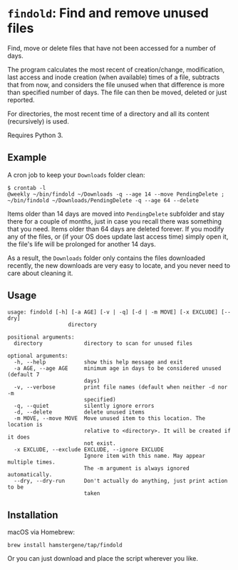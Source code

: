 # `findold`: Find and remove unused files

Find, move or delete files that have not been accessed for a number of days.

The program calculates the most recent of creation/change, modification, last access and inode creation (when available) times of a file, subtracts that from now, and considers the file unused when that difference is more than specified number of days. The file can then be moved, deleted or just reported.

For directories, the most recent time of a directory and all its content (recursively) is used.

Requires Python 3.

## Example

A cron job to keep your `Downloads` folder clean:

    $ crontab -l
    @weekly ~/bin/findold ~/Downloads -q --age 14 --move PendingDelete ; ~/bin/findold ~/Downloads/PendingDelete -q --age 64 --delete

Items older than 14 days are moved into `PendingDelete` subfolder and stay there for a couple of months, just in case you recall there was something that you need. Items older than 64 days are deleted forever. If you modify any of the files, or (if your OS does update last access time) simply open it, the file's life will be prolonged for another 14 days.

As a result, the `Downloads` folder only contains the files downloaded recently, the new downloads are very easy to locate, and you never need to care about cleaning it.

## Usage

    usage: findold [-h] [-a AGE] [-v | -q] [-d | -m MOVE] [-x EXCLUDE] [--dry]
                       directory

    positional arguments:
      directory             directory to scan for unused files

    optional arguments:
      -h, --help            show this help message and exit
      -a AGE, --age AGE     minimum age in days to be considered unused (default 7
                            days)
      -v, --verbose         print file names (default when neither -d nor -m
                            specified)
      -q, --quiet           silently ignore errors
      -d, --delete          delete unused items
      -m MOVE, --move MOVE  Move unused item to this location. The location is
                            relative to <directory>. It will be created if it does
                            not exist.
      -x EXCLUDE, --exclude EXCLUDE, --ignore EXCLUDE
                            Ignore item with this name. May appear multiple times.
                            The -m argument is always ignored automatically.
      --dry, --dry-run      Don't actually do anything, just print action to be
                            taken

## Installation

macOS via Homebrew:

    brew install hamstergene/tap/findold

Or you can just download and place the script wherever you like.
